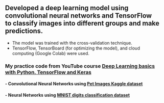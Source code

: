 ## Developed a deep learning model using convolutional neural networks and TensorFlow to classify images into different groups and make predictions. 
* The model was trained with the cross-validation technique.
* TensorFlow, TensorBoard (for optimizing the model), and cloud computing (Google Colab) were used.

### My practice code from YouTube course [Deep Learning basics with Python, TensorFlow and Keras](https://www.youtube.com/playlist?list=PLQVvvaa0QuDfhTox0AjmQ6tvTgMBZBEXN)

#### - Convolutional Neural Networks using [Pet Images Kaggle dataset](https://www.microsoft.com/en-us/download/confirmation.aspx?id=54765)
#### - Neural Networks using [MNIST digits classification dataset](https://keras.io/api/datasets/mnist/)
